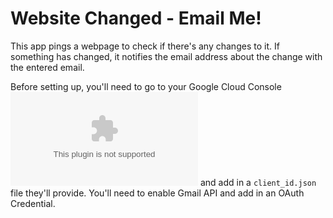 # Website Changed - Email Me!

This app pings a webpage to check if there's any changes to it. If something has changed, it notifies the email address about the change with the entered email.

Before setting up, you'll need to go to your Google Cloud Console ![from here](https://console.cloud.google.com/marketplace/details/google/gmail.googleapis.com) and add in a `client_id.json` file they'll provide. You'll need to enable Gmail API and add in an OAuth Credential.